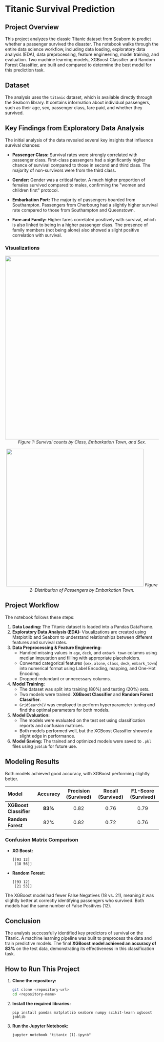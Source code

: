 # Titanic Survival Prediction

## Project Overview

This project analyzes the classic Titanic dataset from Seaborn to predict whether a passenger survived the disaster. The notebook walks through the entire data science workflow, including data loading, exploratory data analysis (EDA), data preprocessing, feature engineering, model training, and evaluation. Two machine learning models, XGBoost Classifier and Random Forest Classifier, are built and compared to determine the best model for this prediction task.

## Dataset

The analysis uses the `titanic` dataset, which is available directly through the Seaborn library. It contains information about individual passengers, such as their age, sex, passenger class, fare paid, and whether they survived.

## Key Findings from Exploratory Data Analysis

The initial analysis of the data revealed several key insights that influence survival chances:

* **Passenger Class:** Survival rates were strongly correlated with passenger class. First-class passengers had a significantly higher chance of survival compared to those in second and third class. The majority of non-survivors were from the third class.

* **Gender:** Gender was a critical factor. A much higher proportion of females survived compared to males, confirming the "women and children first" protocol.

* **Embarkation Port:** The majority of passengers boarded from Southampton. Passengers from Cherbourg had a slightly higher survival rate compared to those from Southampton and Queenstown.

* **Fare and Family:** Higher fares correlated positively with survival, which is also linked to being in a higher passenger class. The presence of family members (not being alone) also showed a slight positive correlation with survival.

### Visualizations

<p align="center">
  <img src="https-raw.githubusercontent.com/user-attachments/assets/b8337d13-0974-4b47-9f7e-400b19685ab5" width="600">
  <em>Figure 1: Survival counts by Class, Embarkation Town, and Sex.</em>
</p>

<p align="center">
  <img src="https://raw.githubusercontent.com/user-attachments/assets/957e8419-f027-4c47-8173-047b85e0de57" width="450">
  <em>Figure 2: Distribution of Passengers by Embarkation Town.</em>
</p>

## Project Workflow

The notebook follows these steps:

1.  **Data Loading:** The Titanic dataset is loaded into a Pandas DataFrame.
2.  **Exploratory Data Analysis (EDA):** Visualizations are created using Matplotlib and Seaborn to understand relationships between different features and survival rates.
3.  **Data Preprocessing & Feature Engineering:**
    * Handled missing values in `age`, `deck`, and `embark_town` columns using median imputation and filling with appropriate placeholders.
    * Converted categorical features (`sex`, `alone`, `class`, `deck`, `embark_town`) into numerical format using Label Encoding, mapping, and One-Hot Encoding.
    * Dropped redundant or unnecessary columns.
4.  **Model Training:**
    * The dataset was split into training (80%) and testing (20%) sets.
    * Two models were trained: **XGBoost Classifier** and **Random Forest Classifier**.
    * `GridSearchCV` was employed to perform hyperparameter tuning and find the optimal parameters for both models.
5.  **Model Evaluation:**
    * The models were evaluated on the test set using classification reports and confusion matrices.
    * Both models performed well, but the XGBoost Classifier showed a slight edge in performance.
6.  **Model Saving:** The trained and optimized models were saved to `.pkl` files using `joblib` for future use.

## Modeling Results

Both models achieved good accuracy, with XGBoost performing slightly better.

| Model | Accuracy | Precision (Survived) | Recall (Survived) | F1-Score (Survived) |
| :--- | :---: | :---: | :---: | :---: |
| **XGBoost Classifier** | **83%** | 0.82 | 0.76 | 0.79 |
| **Random Forest** | 82% | 0.82 | 0.72 | 0.76 |

### Confusion Matrix Comparison

-   **XG Boost:**
    ```
    [[93 12]
     [18 56]]
    ```
-   **Random Forest:**
    ```
    [[93 12]
     [21 53]]
    ```

The XGBoost model had fewer False Negatives (18 vs. 21), meaning it was slightly better at correctly identifying passengers who survived. Both models had the same number of False Positives (12).

## Conclusion

The analysis successfully identified key predictors of survival on the Titanic. A machine learning pipeline was built to preprocess the data and train predictive models. The final **XGBoost model achieved an accuracy of 83%** on the test data, demonstrating its effectiveness in this classification task.

## How to Run This Project

1.  **Clone the repository:**
    ```bash
    git clone <repository-url>
    cd <repository-name>
    ```

2.  **Install the required libraries:**
    ```
    pip install pandas matplotlib seaborn numpy scikit-learn xgboost joblib
    ```

3.  **Run the Jupyter Notebook:**
    ```
    jupyter notebook "titanic (1).ipynb"
    ```
